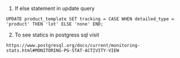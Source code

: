 1. If else statement in update query
```
UPDATE product_template SET tracking = CASE WHEN detailed_type = 'product' THEN 'lot' ELSE 'none' END;
```

2. To see statics in postgress sql visit
```
https://www.postgresql.org/docs/current/monitoring-stats.html#MONITORING-PG-STAT-ACTIVITY-VIEW
```
